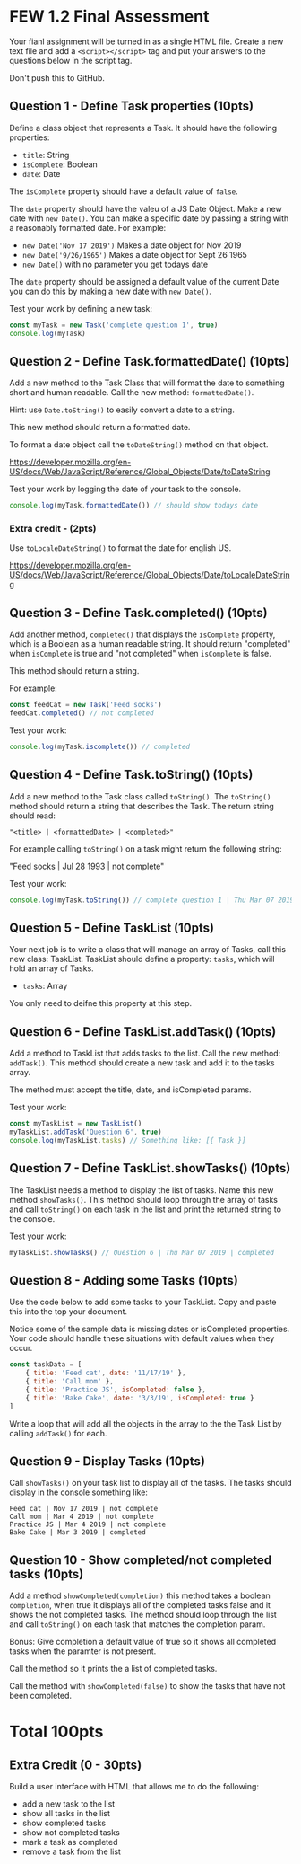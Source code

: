 # FEW 1.2 Final Assessment 

Your fianl assignment will be turned in as a single HTML file. Create a new text file and add a `<script></script>` tag and put your answers to the questions below in the script tag. 

Don't push this to GitHub. 

## Question 1 - Define Task properties (10pts)

Define a class object that represents a Task. It should have the following properties: 

- `title`: String
- `isComplete`: Boolean
- `date`: Date

The `isComplete` property should have a default value of `false`. 

The `date` property should have the valeu of a JS Date Object. Make a new date with `new Date()`. You can make a specific date by passing a string with a reasonably formatted date. For example: 

- `new Date('Nov 17 2019')` Makes a date object for Nov 2019
- `new Date('9/26/1965')` Makes a date object for Sept 26 1965 
- `new Date()` with no parameter you get todays date

The `date` property should be assigned a default value of the current Date you can do this by making a new date with `new Date()`.

Test your work by defining a new task: 

```JavaScript
const myTask = new Task('complete question 1', true)
console.log(myTask)
```

## Question 2 - Define Task.formattedDate() (10pts)

Add a new method to the Task Class that will format the date to something short and human readable. Call the new method: `formattedDate()`. 

Hint: use `Date.toString()` to easily convert a date to a string.

This new method should return a formatted date. 

To format a date object call the `toDateString()` method on that object. 

https://developer.mozilla.org/en-US/docs/Web/JavaScript/Reference/Global_Objects/Date/toDateString

Test your work by logging the date of your task to the console. 

```JavaScript
console.log(myTask.formattedDate()) // should show todays date
```

### Extra credit - (2pts)

Use `toLocaleDateString()` to format the date for english US. 

https://developer.mozilla.org/en-US/docs/Web/JavaScript/Reference/Global_Objects/Date/toLocaleDateString

## Question 3 - Define Task.completed() (10pts)

Add another method, `completed()` that displays the `isComplete` property, which is a Boolean as a human readable string. It should return "completed" when `isComplete` is true and "not completed" when `isComplete` is false. 

This method should return a string.

For example: 

```JavaScript
const feedCat = new Task('Feed socks')
feedCat.completed() // not completed
```

Test your work: 

```JavaScript
console.log(myTask.iscomplete()) // completed
```

## Question 4 - Define Task.toString() (10pts)

Add a new method to the Task class called `toString()`. The `toString()` method should return a string that describes the Task. The return string should read: 

`"<title> | <formattedDate> | <completed>"`
	
For example calling `toString()` on a task might return the following string: 

"Feed socks | Jul 28 1993 | not complete"

Test your work: 

```JavaScript
console.log(myTask.toString()) // complete question 1 | Thu Mar 07 2019 | completed 
```

## Question 5 - Define TaskList (10pts)

Your next job is to write a class that will manage an array of Tasks, call this new class: TaskList. TaskList should define a property: `tasks`, which will hold an array of Tasks. 

- `tasks`: Array

You only need to deifne this property at this step. 

## Question 6 - Define TaskList.addTask() (10pts)

Add a method to TaskList that adds tasks to the list. Call the new method: `addTask()`. This method should create a new task and add it to the tasks array. 

The method must accept the title, date, and isCompleted params. 

Test your work: 

```JavaScript
const myTaskList = new TaskList()
myTaskList.addTask('Question 6', true)
console.log(myTaskList.tasks) // Something like: [{ Task }]
```

## Question 7 - Define TaskList.showTasks() (10pts)

The TaskList needs a method to display the list of tasks. Name this new method `showTasks()`. This method should loop through the array of tasks and call `toString()` on each task in the list and print the returned string to the console. 

Test your work:

```JavaScript
myTaskList.showTasks() // Question 6 | Thu Mar 07 2019 | completed 
```

## Question 8 - Adding some Tasks (10pts)

Use the code below to add some tasks to your TaskList. Copy and paste this into the top your document. 

Notice some of the sample data is missing dates or isCompleted properties. Your code should handle these situations with default values when they occur. 

```JavaScript
const taskData = [
	{ title: 'Feed cat', date: '11/17/19' },
	{ title: 'Call mom' },
	{ title: 'Practice JS', isCompleted: false },
	{ title: 'Bake Cake', date: '3/3/19', isCompleted: true }
]
```

Write a loop that will add all the objects in the array to the the Task List by calling `addTask()` for each. 

## Question 9 - Display Tasks (10pts)

Call `showTasks()` on your task list to display all of the tasks. The tasks should display in the console something like: 

```
Feed cat | Nov 17 2019 | not complete 
Call mom | Mar 4 2019 | not complete
Practice JS | Mar 4 2019 | not complete
Bake Cake | Mar 3 2019 | completed
```

## Question 10 - Show completed/not completed tasks (10pts)

Add a method `showCompleted(completion)` this method takes a boolean `completion`, when true it displays all of the completed tasks false and it shows the not completed tasks. The method should loop through the list and call `toString()` on each task that matches the completion param. 

Bonus: Give completion a default value of true so it shows all completed tasks when the paramter is not present. 

Call the method so it prints the a list of completed tasks. 

Call the method with `showCompleted(false)` to show the tasks that have not been completed. 

# Total 100pts

## Extra Credit (0 - 30pts)

Build a user interface with HTML that allows me to do the following: 

- add a new task to the list
- show all tasks in the list
- show completed tasks
- show not completed tasks 
- mark a task as completed
- remove a task from the list